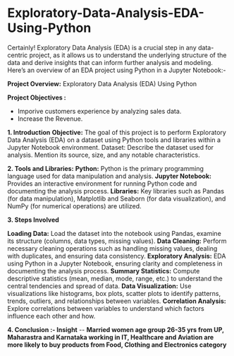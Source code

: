 # **Exploratory-Data-Analysis-EDA-Using-Python**

Certainly! Exploratory Data Analysis (EDA) is a crucial step in any data-centric project, as it allows us to understand the underlying structure of the data and derive insights that can inform further analysis and modeling. Here’s an overview of an EDA project using Python in a Jupyter Notebook:-

**Project Overview:** Exploratory Data Analysis (EDA) Using Python

**Project Objectives :**
- Imporive customers experience by analyzing sales data.
- Increase the Revenue.

**1. Introduction**
**Objective:** The goal of this project is to perform Exploratory Data Analysis (EDA) on a dataset using Python tools and libraries within a Jupyter Notebook environment.
Dataset: Describe the dataset used for analysis. Mention its source, size, and any notable characteristics.

**2. Tools and Libraries:**
**Python:** Python is the primary programming language used for data manipulation and analysis.
**Jupyter Notebook:** Provides an interactive environment for running Python code and documenting the analysis process.
**Libraries:** Key libraries such as Pandas (for data manipulation), Matplotlib and Seaborn (for data visualization), and NumPy (for numerical operations) are utilized.

**3. Steps Involved**

**Loading Data:** Load the dataset into the notebook using Pandas, examine its structure (columns, data types, missing values).
**Data Cleaning:** Perform necessary cleaning operations such as handling missing values, dealing with duplicates, and ensuring data consistency.
**Exploratory Analysis:** EDA using Python in a Jupyter Notebook, ensuring clarity and completeness in documenting the analysis process.
**Summary Statistics:** Compute descriptive statistics (mean, median, mode, range, etc.) to understand the central tendencies and spread of data.
**Data Visualization:** Use visualizations like histograms, box plots, scatter plots to identify patterns, trends, outliers, and relationships between variables.
**Correlation Analysis:** Explore correlations between variables to understand which factors influence each other and how.

**4. Conclusion :- Insight**
   -- **Married women age group 26-35 yrs from UP,  Maharastra and Karnataka working in IT, Healthcare and Aviation are more likely to buy products from Food, Clothing and Electronics category**




